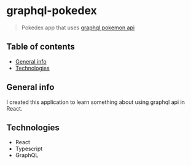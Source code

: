 # graphql-pokedex

> Pokedex app that uses [graphql pokemon api](https://graphql-pokemon.now.sh/)

## Table of contents

- [General info](#general-info)
- [Technologies](#technologies)

## General info

I created this application to learn something about using graphql api in React.

## Technologies

- React
- Typescript
- GraphQL
